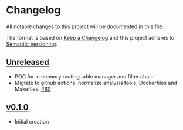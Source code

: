 # Changelog
All notable changes to this project will be documented in this file.

The format is based on [Keep a Changelog](http://keepachangelog.com/en/1.0.0/)
and this project adheres to [Semantic Versioning](http://semver.org/spec/v2.0.0.html).

## [Unreleased]

- POC for in memory routing table manager and filter chain 
- Migrate to github actions, normalize analysis tools, Dockerfiles and Makefiles. [#60](https://github.com/xmidt-org/ears/pull/60)

## [v0.1.0]

* Initial creation

[Unreleased]: https://github.com/xmidt-org/ears/compare/v0.1.0..HEAD
[v0.1.0]: https://github.com/xmidt-org/ears/compare/aab401079d1826abe069f3f7e8516371a440bafc...v0.1.0
